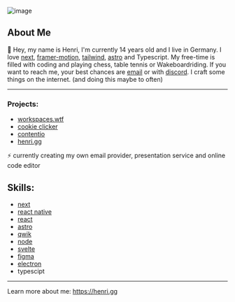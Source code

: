 ![image](https://github.com/i-am-henri/i-am-henri/assets/98414850/9c25479b-0bc2-408f-bd09-53f73b16a90f)


## About Me 
👋 Hey, my name is Henri, I'm currently 14 years old and I live in Germany. I love [next](https://nextjs.org), [framer-motion](https://framer.com/motion), [tailwind](https://tailwindcss.com), [astro](https://astro.build) and Typescript. My free-time is filled with coding and playing chess, table tennis or Wakeboardriding. If you want to reach me, your best chances are [email](mailto:work@henri.gg) or with [discord](https://discord.com/). I craft some things on the internet. (and doing this maybe to often)

---
### Projects:
* [workspaces.wtf](https://github.com/i-am-henri/workspaces.wtf)
* [cookie clicker](https://cookie.henri.gg)
* [contentio](https://contentio.vercel.app)
* [henri.gg](https://henri.gg) <br />

⚡ currently creating my own email provider, presentation service and online code editor 

## Skills:
- [next](https://nextjs.org)
- [react native](https://reactnative.dev)
- [react](https://react.dev)
- [astro](https://astro.build)
- [qwik](https://qwik.builder.io)
- [node](https://nodejs.org)
- [svelte](https://svelte.dev)
- [figma](https://figma.com)
- [electron](https://electronjs.org)
- typescipt

---
Learn more about me: https://henri.gg
